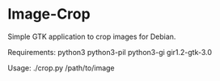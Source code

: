 # Image-Crop

Simple GTK application to crop images for Debian.

Requirements: python3 python3-pil python3-gi gir1.2-gtk-3.0

Usage: ./crop.py /path/to/image
